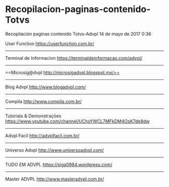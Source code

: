 # Recopilacion-paginas-contenido-Totvs
Recopilación paginas contenido Totvs-Advpl
14 de mayo de 2017 0:36

User Function
https://userfunction.com.br/
- - -
Terminal de Informacion
https://terminaldeinformacao.com/advpl/
- - -
==Microsig@dvpl
http://microsigadvpl.blogspot.mx/==
- - -
Blog Advpl
http://www.blogadvpl.com/
- - -
Compila
http://www.compila.com.br/
- - -
Tutoriais & Demonstrações
https://www.youtube.com/channel/UChsYWCL7MFkDM4OsK7de8dw
- - -
Advpl Facil
http://advplfacil.com.br/
- - -
Universo Advpl
http://www.universoadvpl.com/
- - -
TUDO EM ADVPL
https://siga0984.wordpress.com/
- - -
Master ADVPL
http://www.masteradvpl.com.br/